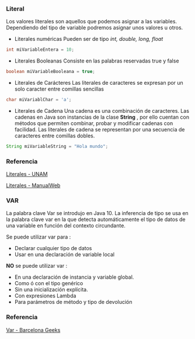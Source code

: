 ### Literal

Los valores literales son aquellos que podemos asignar a las variables. Dependiendo del tipo de variable podremos asignar unos valores u otros.

* Literales numéricas
  Pueden ser de tipo *int, double, long, float*

```java
int miVariableEntera = 10;
```

* Literales Booleanas
  Consiste en las palabras reservadas true y false

```java
boolean miVariableBooleana = true;
```

* Literales de Carácteres
  Las literales de caracteres se expresan por un solo caracter entre comillas sencillas

```java
char miVariablChar = 'a';
```

* Literales de Cadena
  Una cadena es una combinación de caracteres. Las cadenas en Java son instancias de la clase  **String** , por ello cuentan con métodos que permiten combinar, probar y modificar cadenas con facilidad.
  Las literales de cadena se representan por una secuencia de caracteres entre comillas dobles.

```java
String miVariableString = "Hola mundo";
```

### Referencia

[Literales - UNAM](http://profesores.fi-b.unam.mx/carlos/java/java_basico2_4.html#:~:text=Una%20literal%20es%20un%20valor,y%20las%20cadenas%20de%20caracteres.)

[Literales - ManualWeb](https://www.manualweb.net/java/literales-java/)


### VAR

La palabra clave Var se introdujo en Java 10. La inferencia de tipo se usa en la palabra clave var en la que detecta automáticamente el tipo de datos de una variable en función del contexto circundante.

Se puede utilizar var para :

* Declarar cualquier tipo de datos
* Usar en una declaración de variable local


**NO** se puede utilizar var :

* En una declaración de instancia y variable global.
* Como ó con el tipo genérico
* Sin una inicialización explícita.
* Con expresiones Lambda
* Para parámetros de método y tipo de devolución

### Referencia

[Var - Barcelona Geeks](https://barcelonageeks.com/var-palabra-clave-en-java/)
